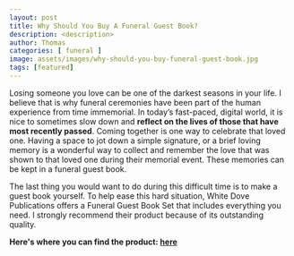 ```yaml
---
layout: post
title: Why Should You Buy A Funeral Guest Book?
description: <description>
author: Thomas
categories: [ funeral ]
image: assets/images/why-should-you-buy-funeral-guest-book.jpg
tags: [featured]
---
```

Losing someone you love can be one of the darkest seasons in your life. I believe that is why funeral ceremonies have been part of the human experience from time immemorial. 
In today’s fast-paced, digital world, it is nice to sometimes slow down and **reflect on the lives of those that have most recently passed**. 
Coming together is one way to celebrate that loved one. Having a space to jot down a simple signature, or a brief loving memory is a wonderful way to collect and remember 
the love that was shown to that loved one during their memorial event. These memories can be kept in a funeral guest book.


The last thing you would want to do during this difficult time is to make a guest book yourself. To help ease this hard situation, White Dove Publications offers a 
Funeral Guest Book Set that includes everything you need. I strongly recommend their product because of its outstanding quality.

**Here's where you can find the product: [here](https://www.amazon.com/Placard-Celebration-Embossed-Hardcover-Signature/dp/B07TBRDSYR/ref=sr_1_34?crid=1ADAPJIXK3P04&keywords=funeral+guest+books&qid=1582724981&sprefix=funera%2Caps%2C232&sr=8-34)**